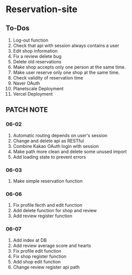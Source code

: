 # Reservation-site

## To-Dos

1. Log-out function
2. Check that api with session always contains a user
3. Edit shop information
4. Fix a review delete bug
5. Delete old reservations
6. Make shop accepts only one person at the same time.
7. Make user reserve only one shop at the same time.
8. Check validity of reservation time
9. Naver OAuth
10. Planetscale Deployment
11. Vercel Deployment

## PATCH NOTE

### 06-02

1.  Automatic routing depends on user's session
2.  Change and delete api as RESTful
3.  Combine Kakao OAuth login with session
4.  Make path more clean and delete some unused import
5.  Add loading state to prevent errors

### 06-03

1.  Make simple reservation function

### 06-06

1.  Fix profile fecth and edit function
2.  Add delete function for shop and review
3.  Add review register function

### 06-07

1. Add index at DB
2. Add review average score and hearts
3. Fix profile edit function
4. Fix shop register function
5. Add shop edit function
6. Change review register api path
